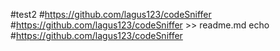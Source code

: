 #test2
#https://github.com/lagus123/codeSniffer 
#https://github.com/lagus123/codeSniffer >> readme.md
echo #https://github.com/lagus123/codeSniffer
